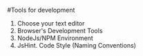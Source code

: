 #Tools for development

1. Choose your text editor
1. Browser's Development Tools 
1. NodeJs/NPM Environment
1. JsHint. Code Style (Naming Conventions)